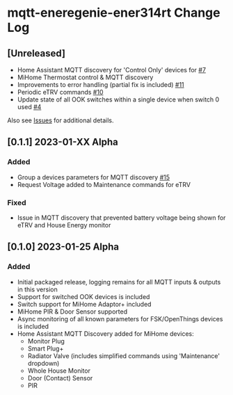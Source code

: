 # mqtt-eneregenie-ener314rt Change Log

## [Unreleased]

* Home Assistant MQTT discovery for 'Control Only' devices for  [#7](https://github.com/Achronite/mqtt-energenie-ener314rt/issues/7)
* MiHome Thermostat control & MQTT discovery
* Improvements to error handling (partial fix is included) [#11](https://github.com/Achronite/mqtt-energenie-ener314rt/issues/11)
* Periodic eTRV commands [#10](https://github.com/Achronite/mqtt-energenie-ener314rt/issues/10)
* Update state of all OOK switches within a single device when switch 0 used [#4](https://github.com/Achronite/mqtt-energenie-ener314rt/issues/4)

Also see [Issues](https://github.com/Achronite/mqtt-energenie-ener314rt/issues) for additional details.

## [0.1.1] 2023-01-XX Alpha

### Added
* Group a devices parameters for MQTT discovery [#15](https://github.com/Achronite/mqtt-energenie-ener314rt/issues/15)
* Request Voltage added to Maintenance commands for eTRV

### Fixed
* Issue in MQTT discovery that prevented battery voltage being shown for eTRV and House Energy monitor

## [0.1.0] 2023-01-25 Alpha

### Added
* Initial packaged release, logging remains for all MQTT inputs & outputs in this version
* Support for switched OOK devices is included
* Switch support for MiHome Adaptor+ included
* MiHome PIR & Door Sensor supported
* Async monitoring of all known parameters for FSK/OpenThings devices is included
* Home Assistant MQTT Discovery added for MiHome devices:
  - Monitor Plug
  - Smart Plug+
  - Radiator Valve (includes simplified commands using 'Maintenance' dropdown)
  - Whole House Monitor
  - Door (Contact) Sensor
  - PIR
